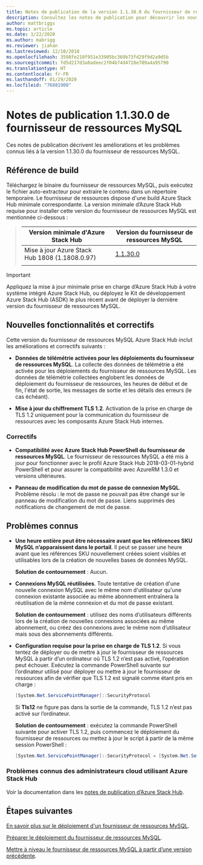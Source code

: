 ```yaml
---
title: Notes de publication de la version 1.1.30.0 du fournisseur de ressources MySQL Azure Stack Hub
description: Consultez les notes de publication pour découvrir les nouveautés incluses dans la mise à jour 1.1.30.0 du fournisseur de ressources MySQL Azure Stack Hub.
author: mattbriggs
ms.topic: article
ms.date: 1/22/2020
ms.author: mabrigg
ms.reviewer: jiahan
ms.lastreviewed: 12/10/2018
ms.openlocfilehash: 3598fe210f951e33905bc369b73fd29f9d2a9d5b
ms.sourcegitcommit: fd5d217d3a8adeec2f04b74d4728e709a4a95790
ms.translationtype: HT
ms.contentlocale: fr-FR
ms.lasthandoff: 01/29/2020
ms.locfileid: "76881908"
---
```

# <a name="mysql-resource-provider-11300-release-notes"></a>Notes de publication 1.1.30.0 de fournisseur de ressources MySQL

Ces notes de publication décrivent les améliorations et les problèmes connus liés à la version 1.1.30.0 du fournisseur de ressources MySQL.

## <a name="build-reference"></a>Référence de build
Téléchargez le binaire du fournisseur de ressources MySQL, puis exécutez le fichier auto-extracteur pour extraire le contenu dans un répertoire temporaire. Le fournisseur de ressources dispose d'une build Azure Stack Hub minimale correspondante. La version minimale d’Azure Stack Hub requise pour installer cette version du fournisseur de ressources MySQL est mentionnée ci-dessous :

> |Version minimale d'Azure Stack Hub|Version du fournisseur de ressources MySQL|
> |-----|-----|
> |Mise à jour Azure Stack Hub 1808 (1.1808.0.97)|[1.1.30.0](https://aka.ms/azurestackmysqlrp11300)|
> |     |     |

> [!IMPORTANT]
> Appliquez la mise à jour minimale prise en charge d’Azure Stack Hub à votre système intégré Azure Stack Hub, ou déployez le Kit de développement Azure Stack Hub (ASDK) le plus récent avant de déployer la dernière version du fournisseur de ressources MySQL.

## <a name="new-features-and-fixes"></a>Nouvelles fonctionnalités et correctifs
Cette version du fournisseur de ressources MySQL Azure Stack Hub inclut les améliorations et correctifs suivants :

- **Données de télémétrie activées pour les déploiements du fournisseur de ressources MySQL**. La collecte des données de télémétrie a été activée pour les déploiements du fournisseur de ressources MySQL. Les données de télémétrie collectées englobent les données de déploiement du fournisseur de ressources, les heures de début et de fin, l'état de sortie, les messages de sortie et les détails des erreurs (le cas échéant).

- **Mise à jour du chiffrement TLS 1.2**. Activation de la prise en charge de TLS 1.2 uniquement pour la communication du fournisseur de ressources avec les composants Azure Stack Hub internes. 

### <a name="fixes"></a>Correctifs

- **Compatibilité avec Azure Stack Hub PowerShell du fournisseur de ressources MySQL**. Le fournisseur de ressources MySQL a été mis à jour pour fonctionner avec le profil Azure Stack Hub 2018-03-01-hybrid PowerShell et pour assurer la compatibilité avec AzureRM 1.3.0 et versions ultérieures.

- **Panneau de modification du mot de passe de connexion MySQL**. Problème résolu : le mot de passe ne pouvait pas être changé sur le panneau de modification du mot de passe. Liens supprimés des notifications de changement de mot de passe.

## <a name="known-issues"></a>Problèmes connus

- **Une heure entière peut être nécessaire avant que les références SKU MySQL n’apparaissent dans le portail**. Il peut se passer une heure avant que les références SKU nouvellement créées soient visibles et utilisables lors de la création de nouvelles bases de données MySQL.

    **Solution de contournement** : Aucun.

- **Connexions MySQL réutilisées**. Toute tentative de création d'une nouvelle connexion MySQL avec le même nom d'utilisateur qu'une connexion existante associée au même abonnement entraînera la réutilisation de la même connexion et du mot de passe existant.

    **Solution de contournement** : utilisez des noms d’utilisateurs différents lors de la création de nouvelles connexions associées au même abonnement, ou créez des connexions avec le même nom d’utilisateur mais sous des abonnements différents.

- **Configuration requise pour la prise en charge de TLS 1.2**. Si vous tentez de déployer ou de mettre à jour le fournisseur de ressources MySQL à partir d’un ordinateur où TLS 1.2 n’est pas activé, l’opération peut échouer. Exécutez la commande PowerShell suivante sur l’ordinateur utilisé pour déployer ou mettre à jour le fournisseur de ressources afin de vérifier que TLS 1.2 est signalé comme étant pris en charge :

  ```powershell
  [System.Net.ServicePointManager]::SecurityProtocol
  ```

  Si **Tls12** ne figure pas dans la sortie de la commande, TLS 1.2 n’est pas activé sur l’ordinateur.

    **Solution de contournement** : exécutez la commande PowerShell suivante pour activer TLS 1.2, puis commencez le déploiement du fournisseur de ressources ou mettez à jour le script à partir de la même session PowerShell :

    ```powershell
    [System.Net.ServicePointManager]::SecurityProtocol = [System.Net.SecurityProtocolType]::Tls12
    ```
 
### <a name="known-issues-for-cloud-admins-operating-azure-stack-hub"></a>Problèmes connus des administrateurs cloud utilisant Azure Stack Hub
Voir la documentation dans les [notes de publication d’Azure Stack Hub](azure-stack-servicing-policy.md).

## <a name="next-steps"></a>Étapes suivantes
[En savoir plus sur le déploiement d'un fournisseur de ressources MySQL](azure-stack-mysql-resource-provider.md).

[Préparer le déploiement du fournisseur de ressources MySQL](azure-stack-mysql-resource-provider-deploy.md#prerequisites).

[Mettre à niveau le fournisseur de ressources MySQL à partir d’une version précédente](azure-stack-mysql-resource-provider-update.md). 